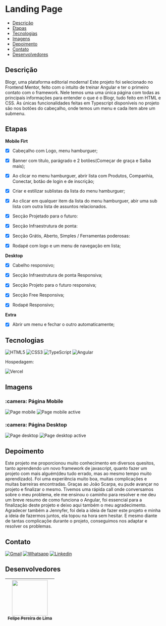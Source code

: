 # Landing Page

 - [Descrição](#descrição)
 - [Etapas](#etapas)
 - [Tecnologias](#tecnologias)
 - [Imagens](#imagens)
 - [Depoimento](#depoimento)
 - [Contato](#contato)
 - [Desenvolvedores](#desenvolvedores)

## Descrição

Blogr, uma plataforma editorial moderna! Este projeto foi selecionado no Frontend Mentor, feito com o intuito de treinar Angular e ter o primeiro contato com o framework. Nele temos uma uma única página com todas as principais informações para entender o que é o Blogr, tudo feito em HTML e CSS. As únicas funcionalidades feitas em Typescript disponíveis no projeto são nos botões do cabeçalho, onde temos um menu e cada item abre um submenu.

## Etapas

**Mobile Firt**

 - [x] Cabeçalho com Logo, menu hamburguer;

 - [x] Banner com titulo, parágrado e 2 botões(Começar de graça e Saiba mais);

 - [x] Ao clicar no menu hamburguer, abrir lista com Produtos, Companhia, Conectar, botão de login e de inscrição;

 - [x] Criar e estilizar sublistas da lista do menu hamburguer;

 - [x] Ao clicar em qualquer item da lista do menu hamburguer, abir uma sub lista com outra lista de assuntos relacionados.

 - [x] Secção Projetado para o futuro: 

 - [x] Secção Infraestrutura de ponta:

 - [x] Secção Grátis, Aberto, Simples / Ferramentas poderosas:

 - [x] Rodapé com logo e um menu de navegação em lista;

**Desktop**

 - [x] Cabelho responsivo;

 - [x] Secção Infraestrutura de ponta Responsiva;

 - [x] Secção Projeto para o futuro responsiva;

 - [x] Secção Free Responsiva;

 - [x] Rodapé Responsivo;

**Extra**

 - [x] Abrir um menu e fechar o outro automaticamente;
 
## Tecnologias

 ![HTML5](https://img.shields.io/badge/html5-%23E34F26.svg?style=for-the-badge&logo=html5&logoColor=white) ![CSS3](https://img.shields.io/badge/css3-%231572B6.svg?style=for-the-badge&logo=css3&logoColor=white) ![TypeScript](https://img.shields.io/badge/TypeScript-007ACC?style=for-the-badge&logo=typescript&logoColor=white) ![Angular](https://img.shields.io/badge/Angular-DD0031?style=for-the-badge&logo=angular&logoColor=white) 
 
Hospedagem:

 ![Vercel](https://img.shields.io/badge/vercel-%23000000.svg?style=for-the-badge&logo=vercel&logoColor=white)
 
## Imagens

<h3> :camera: Página Mobile</h3>

![Page mobile](https://user-images.githubusercontent.com/102830741/212414293-2668589f-22f4-4132-8d88-5e2d8700e01d.png) ![Page mobile active](https://user-images.githubusercontent.com/102830741/212427463-f01e3370-657a-44cc-8a1d-67e5c05612d3.png)


<h3> :camera: Página Desktop</h3>

![Page desktop](https://user-images.githubusercontent.com/102830741/212415570-d3c63a6f-cfdf-4a70-af96-558fc9a7e4c9.png) ![Page desktop active](https://user-images.githubusercontent.com/102830741/212427522-0939f512-656a-45b9-92d8-25f7cff118ee.png)

 
## Depoimento

Este projeto me proporcionou muito conhecimento em diversos quesitos, tanto aprendendo um novo framework de javascript, quanto fazer um projeto com mais alguém(deu tudo errado, mas ao mesmo tempo muito aprendizado). Foi uma experiência muito boa, muitas complicações e muitas barreiras encontradas. Graças ao João Scarpa, eu pude avançar no projeto e finalizar o mesmo. Tivemos uma rápida call onde conversamos sobre o meu problema, ele me ensinou o caminho para resolver e me deu um breve resumo de como funciona o Angular, foi essencial para a finalização deste projeto e deixo aqui também o meu agradecimento. Agradecer também a Jennyfer, foi dela a ideia de fazer este projeto e minha a ideia de fazermos juntos, ela topou na hora sem hesitar. E mesmo diante de tantas complicaçõe durante o projeto, conseguimos nos adaptar e resolver os problemas.

## Contato

<a href="mailto:felipe.lima0160@gmail.com">![Gmail](https://img.shields.io/badge/Gmail-D14836?style=for-the-badge&logo=gmail&logoColor=white)</a>  <a href="https://wa.me/5521979926096">![Whatsapp](https://img.shields.io/badge/WhatsApp-25D366?style=for-the-badge&logo=whatsapp&logoColor=white)</a>  <a href="https://www.linkedin.com/in/felipe-lima01/">![Linkedin](https://img.shields.io/badge/LinkedIn-0077B5?style=for-the-badge&logo=linkedin&logoColor=white)</a> 

## Desenvolvedores

 | [<img src="https://avatars.githubusercontent.com/u/102830741?s=400&u=eb0ed821d5deeaaac9a910f737ce38ddfda2f3a9&v=4" width=115><br><sub>Felipe Pereira de Lima</sub>](https://github.com/LipePLima) 
 | :---: |


